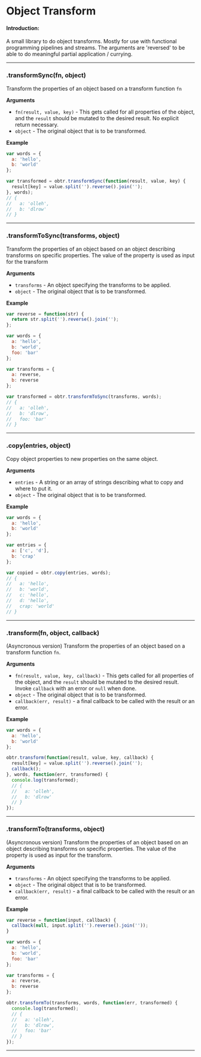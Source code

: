 Object Transform
================

#### Introduction:
A small library to do object transforms.
Mostly for use with functional programming pipelines and streams.
The arguments are 'reversed' to be able to do meaningful partial application / currying.

---------------------------------------

### .transformSync(fn, object)

Transform the properties of an object based on a transform function `fn`

__Arguments__

* `fn(result, value, key)` - This gets called for all properties of the object,
  and the `result` should be mutated to the desired result. No explicit return necessary.
* `object` - The original object that is to be transformed.

__Example__

```js
var words = {
  a: 'hello',
  b: 'world'
};

var transformed = obtr.transformSync(function(result, value, key) {
  result[key] = value.split('').reverse().join('');
}, words);
// {
//   a: 'olleh',
//   b: 'dlrow'
// }
```

---------------------------------------

### .transformToSync(transforms, object)

Transform the properties of an object based on an object
describing transforms on specific properties. The value
of the property is used as input for the transform

__Arguments__

* `transforms` - An object specifying the transforms to be applied.
* `object` - The original object that is to be transformed.

__Example__

```js
var reverse = function(str) {
  return str.split('').reverse().join('');
};

var words = {
  a: 'hello',
  b: 'world',
  foo: 'bar'
};

var transforms = {
  a: reverse,
  b: reverse
};

var transformed = obtr.transformToSync(transforms, words);
// {
//   a: 'olleh',
//   b: 'dlrow',
//   foo: 'bar'
// }
```

---------------------------------------

### .copy(entries, object)

Copy object properties to new properties on the same object.

__Arguments__

* `entries` - A string or an array of strings describing
  what to copy and where to put it.
* `object` - The original object that is to be transformed.

__Example__

```js
var words = {
  a: 'hello',
  b: 'world'
};

var entries = {
  a: ['c', 'd'],
  b: 'crap'
};

var copied = obtr.copy(entries, words);
// {
//   a: 'hello',
//   b: 'world',
//   c: 'hello',
//   d: 'hello',
//   crap: 'world'
// }
```

---------------------------------------

### .transform(fn, object, callback)

(Asyncronous version)
Transform the properties of an object based on a transform function `fn`.

__Arguments__


* `fn(result, value, key, callback)` - This gets called for all properties of the object,
  and the `result` should be mutated to the desired result.
  Invoke `callback` with an error or `null` when done.
* `object` - The original object that is to be transformed.
* `callback(err, result)` - a final callback to be called with the result or an error.

__Example__

```js
var words = {
  a: 'hello',
  b: 'world'
};

obtr.transform(function(result, value, key, callback) {
  result[key] = value.split('').reverse().join('');
  callback();
}, words, function(err, transformed) {
  console.log(transformed);
  // {
  //   a: 'olleh',
  //   b: 'dlrow'
  // }
});
```

---------------------------------------

### .transformTo(transforms, object)

(Asyncronous version)
Transform the properties of an object based on an object
describing transforms on specific properties. The value
of the property is used as input for the transform.

__Arguments__

* `transforms` - An object specifying the transforms to be applied.
* `object` - The original object that is to be transformed.
* `callback(err, result)` - a final callback to be called with the result or an error.

__Example__

```js
var reverse = function(input, callback) {
  callback(null, input.split('').reverse().join(''));
}

var words = {
  a: 'hello',
  b: 'world',
  foo: 'bar'
};

var transforms = {
  a: reverse,
  b: reverse
};

obtr.transformTo(transforms, words, function(err, transformed) {
  console.log(transformed);
  // {
  //   a: 'olleh',
  //   b: 'dlrow',
  //   foo: 'bar'
  // }
});
```

---------------------------------------
